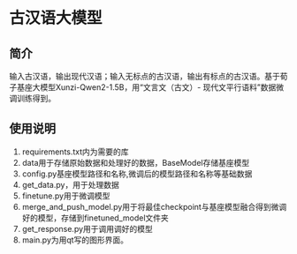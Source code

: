 # 古汉语大模型

## 简介

输入古汉语，输出现代汉语；输入无标点的古汉语，输出有标点的古汉语。基于荀子基座大模型Xunzi-Qwen2-1.5B，用“文言文（古文）- 现代文平行语料”数据微调训练得到。


## 使用说明

1. requirements.txt内为需要的库
2. data用于存储原始数据和处理好的数据，BaseModel存储基座模型
3. config.py基座模型路径和名称,微调后的模型路径和名称等基础数据
4. get_data.py，用于处理数据
5. finetune.py用于微调模型
6. merge_and_push_model.py用于将最佳checkpoint与基座模型融合得到微调好的模型，存储到finetuned_model文件夹
7. get_response.py用于调用调好的模型
8. main.py为用qt写的图形界面。